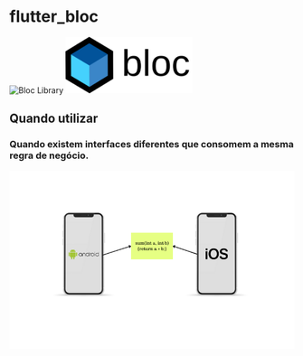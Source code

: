 # flutter_bloc
<img src="https://tinyurl.com/bloc-library" alt="Bloc Library">

<img src="https://raw.githubusercontent.com/felangel/bloc/master/docs/assets/flutter_bloc_logo_full.png" height="100" alt="Flutter Bloc Package">

## Quando utilizar
### Quando existem interfaces diferentes que consomem a mesma regra de negócio.
<img src="img/bloc.png"/>


